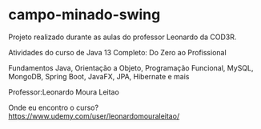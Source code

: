 # campo-minado-swing
Projeto realizado durante as aulas do professor Leonardo da COD3R.

Atividades do curso de Java 13 Completo: Do Zero ao Profissional

Fundamentos Java, Orientação a Objeto, Programação Funcional, MySQL,
MongoDB, Spring Boot, JavaFX, JPA, Hibernate e mais

Professor:Leonardo Moura Leitao

Onde eu encontro o curso?
https://www.udemy.com/user/leonardomouraleitao/
